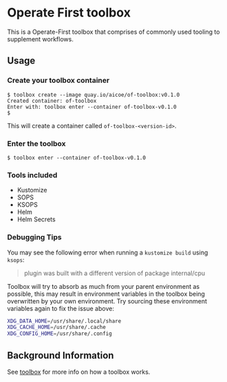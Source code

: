 # Operate First toolbox

This is a Operate-First toolbox that comprises of commonly used tooling to supplement workflows.

## Usage

### Create your toolbox container

```shell
$ toolbox create --image quay.io/aicoe/of-toolbox:v0.1.0
Created container: of-toolbox
Enter with: toolbox enter --container of-toolbox-v0.1.0
$
```

This will create a container called `of-toolbox-<version-id>`.

### Enter the toolbox

```shell
$ toolbox enter --container of-toolbox-v0.1.0
```

### Tools included

- Kustomize
- SOPS
- KSOPS
- Helm
- Helm Secrets

### Debugging Tips

You may see the following error when running a `kustomize build` using `ksops`:

> plugin was built with a different version of package internal/cpu

Toolbox will try to absorb as much from your parent environment as possible, this may result in environment variables
in the toolbox being overwritten by your own environment. Try sourcing these environment variables again to fix the issue
above:

```bash
XDG_DATA_HOME=/usr/share/.local/share
XDG_CACHE_HOME=/usr/share/.cache
XDG_CONFIG_HOME=/usr/share/.config
```

## Background Information

See [toolbox](https://github.com/containers/toolbox) for more info on how a toolbox works.
